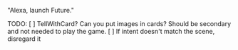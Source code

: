 "Alexa, launch Future."

TODO:
[ ] TellWithCard? Can you put images in cards? Should be secondary and not needed to play the game.
[ ] If intent doesn't match the scene, disregard it